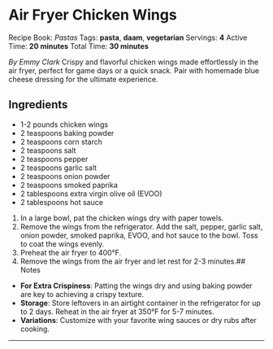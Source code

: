 # Air Fryer Chicken Wings

Recipe Book: *Pastas*
Tags: **pasta**, **daam**, **vegetarian**
Servings: **4**
Active Time: **20 minutes**
Total Time: **30 minutes**


_By Emmy Clark_
Crispy and flavorful chicken wings made effortlessly in the air fryer, perfect for game days or a quick snack. Pair with homemade blue cheese dressing for the ultimate experience.

## Ingredients
- 1-2 pounds chicken wings
- 2 teaspoons baking powder
- 2 teaspoons corn starch
- 2 teaspoons salt
- 2 teaspoons pepper
- 2 teaspoons garlic salt
- 2 teaspoons onion powder
- 2 teaspoons smoked paprika
- 2 tablespoons extra virgin olive oil (EVOO)
- 2 tablespoons hot sauce

1. In a large bowl, pat the chicken wings dry with paper towels.
2. Remove the wings from the refrigerator. Add the salt, pepper, garlic salt, onion powder, smoked paprika, EVOO, and hot sauce to the bowl. Toss to coat the wings evenly.
3. Preheat the air fryer to 400°F.
4. Remove the wings from the air fryer and let rest for 2-3 minutes.## Notes
- **For Extra Crispiness**: Patting the wings dry and using baking powder are key to achieving a crispy texture.
- **Storage**: Store leftovers in an airtight container in the refrigerator for up to 2 days. Reheat in the air fryer at 350°F for 5-7 minutes.
- **Variations**: Customize with your favorite wing sauces or dry rubs after cooking.

---